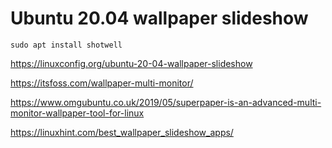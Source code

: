 # Ubuntu 20.04 wallpaper slideshow

```
sudo apt install shotwell
```


https://linuxconfig.org/ubuntu-20-04-wallpaper-slideshow




https://itsfoss.com/wallpaper-multi-monitor/


https://www.omgubuntu.co.uk/2019/05/superpaper-is-an-advanced-multi-monitor-wallpaper-tool-for-linux


https://linuxhint.com/best_wallpaper_slideshow_apps/